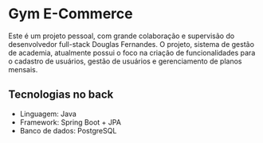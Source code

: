 # Gym E-Commerce

Este é um projeto pessoal, com grande colaboração e supervisão do desenvolvedor full-stack Douglas Fernandes.
O projeto, sistema de gestão de academia, atualmente possui o foco na criação de funcionalidades para o cadastro de usuários, gestão de usuários e gerenciamento de planos mensais.

## Tecnologias no back
- Linguagem: Java
- Framework: Spring Boot + JPA
- Banco de dados: PostgreSQL
